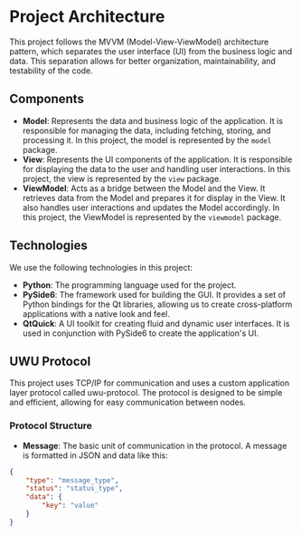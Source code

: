 # Project Architecture
This project follows the MVVM (Model-View-ViewModel) architecture pattern, which separates the user interface (UI) from the business logic and data. This separation allows for better organization, maintainability, and testability of the code.

## Components
- **Model**: Represents the data and business logic of the application. It is responsible for managing the data, including fetching, storing, and processing it. In this project, the model is represented by the `model` package.
- **View**: Represents the UI components of the application. It is responsible for displaying the data to the user and handling user interactions. In this project, the view is represented by the `view` package.
- **ViewModel**: Acts as a bridge between the Model and the View. It retrieves data from the Model and prepares it for display in the View. It also handles user interactions and updates the Model accordingly. In this project, the ViewModel is represented by the `viewmodel` package.

## Technologies
We use the following technologies in this project:
- **Python**: The programming language used for the project.
- **PySide6**: The framework used for building the GUI. It provides a set of Python bindings for the Qt libraries, allowing us to create cross-platform applications with a native look and feel.
- **QtQuick**: A UI toolkit for creating fluid and dynamic user interfaces. It is used in conjunction with PySide6 to create the application's UI.

## UWU Protocol
This project uses TCP/IP for communication and uses a custom application layer protocol called uwu-protocol. 
The protocol is designed to be simple and efficient, allowing for easy communication between nodes. 

### Protocol Structure
- **Message**: The basic unit of communication in the protocol. A message is formatted in JSON and data like this:
```json
{
    "type": "message_type",
    "status": "status_type",
    "data": {
        "key": "value"
    }
}
```